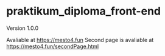 # praktikum_diploma_front-end

Version 1.0.0

Avaliable at https://mesto4.fun
Second page is avaliable at https://mesto4.fun/secondPage.html
